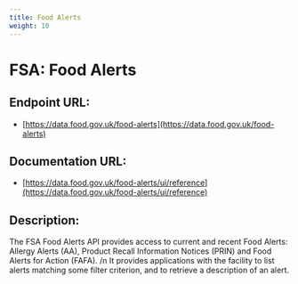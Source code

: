 ```yaml
---
title: Food Alerts
weight: 10
---
```


# FSA: Food Alerts

## Endpoint URL:
 - [https://data.food.gov.uk/food-alerts](https://data.food.gov.uk/food-alerts)

## Documentation URL:
 - [https://data.food.gov.uk/food-alerts/ui/reference](https://data.food.gov.uk/food-alerts/ui/reference)

## Description:
The FSA Food Alerts API provides access to current and recent Food Alerts: Allergy Alerts (AA), Product Recall Information Notices (PRIN) and Food Alerts for Action (FAFA). /n It provides applications with the facility to list alerts matching some filter criterion, and to retrieve a description of an alert.

